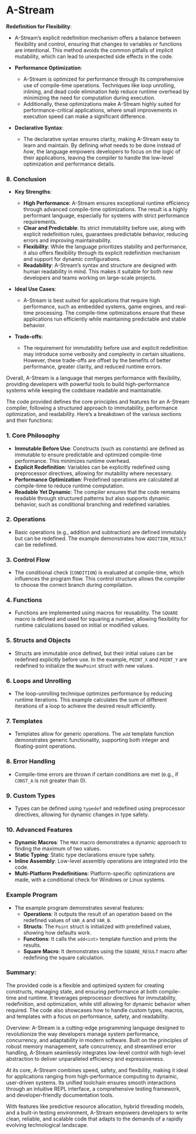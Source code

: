 # A-Stream

**Redefinition for Flexibility**:
   - A-Stream’s explicit redefinition mechanism offers a balance between flexibility and control, ensuring that changes to variables or functions are intentional. This method avoids the common pitfalls of implicit mutability, which can lead to unexpected side effects in the code.

   - **Performance Optimization**:
     - A-Stream is optimized for performance through its comprehensive use of compile-time operations. Techniques like loop unrolling, inlining, and dead code elimination help reduce runtime overhead by minimizing the need for computation during execution.
     - Additionally, these optimizations make A-Stream highly suited for performance-critical applications, where small improvements in execution speed can make a significant difference.

   - **Declarative Syntax**:
     - The declarative syntax ensures clarity, making A-Stream easy to learn and maintain. By defining *what* needs to be done instead of *how*, the language empowers developers to focus on the logic of their applications, leaving the compiler to handle the low-level optimization and performance details.

### 8. **Conclusion**

   - **Key Strengths**:
     - **High Performance**: A-Stream ensures exceptional runtime efficiency through advanced compile-time optimizations. The result is a highly performant language, especially for systems with strict performance requirements.
     - **Clear and Predictable**: Its strict immutability before use, along with explicit redefinition rules, guarantees predictable behavior, reducing errors and improving maintainability.
     - **Flexibility**: While the language prioritizes stability and performance, it also offers flexibility through its explicit redefinition mechanism and support for dynamic configurations.
     - **Readability**: A-Stream’s syntax and structure are designed with human readability in mind. This makes it suitable for both new developers and teams working on large-scale projects.

   - **Ideal Use Cases**:
     - A-Stream is best suited for applications that require high performance, such as embedded systems, game engines, and real-time processing. The compile-time optimizations ensure that these applications run efficiently while maintaining predictable and stable behavior.

   - **Trade-offs**:
     - The requirement for immutability before use and explicit redefinition may introduce some verbosity and complexity in certain situations. However, these trade-offs are offset by the benefits of better performance, greater clarity, and reduced runtime errors.

Overall, A-Stream is a language that merges performance with flexibility, providing developers with powerful tools to build high-performance systems while keeping the codebase readable and maintainable.

The code provided defines the core principles and features for an A-Stream compiler, following a structured approach to immutability, performance optimization, and readability. Here’s a breakdown of the various sections and their functions:

### 1. Core Philosophy
- **Immutable Before Use**: Constructs (such as constants) are defined as immutable to ensure predictable and optimized compile-time performance. This minimizes runtime overhead.
- **Explicit Redefinition**: Variables can be explicitly redefined using preprocessor directives, allowing for mutability where necessary.
- **Performance Optimization**: Predefined operations are calculated at compile-time to reduce runtime computation.
- **Readable Yet Dynamic**: The compiler ensures that the code remains readable through structured patterns but also supports dynamic behavior, such as conditional branching and redefined variables.

### 2. Operations
- Basic operations (e.g., addition and subtraction) are defined immutably but can be redefined. The example demonstrates how `ADDITION_RESULT` can be redefined.

### 3. Control Flow
- The conditional check (`CONDITION`) is evaluated at compile-time, which influences the program flow. This control structure allows the compiler to choose the correct branch during compilation.

### 4. Functions
- Functions are implemented using macros for reusability. The `SQUARE` macro is defined and used for squaring a number, allowing flexibility for runtime calculations based on initial or modified values.

### 5. Structs and Objects
- Structs are immutable once defined, but their initial values can be redefined explicitly before use. In the example, `POINT_X` and `POINT_Y` are redefined to initialize the `NewPoint` struct with new values.

### 6. Loops and Unrolling
- The loop-unrolling technique optimizes performance by reducing runtime iterations. This example calculates the sum of different iterations of a loop to achieve the desired result efficiently.

### 7. Templates
- Templates allow for generic operations. The `add` template function demonstrates generic functionality, supporting both integer and floating-point operations.

### 8. Error Handling
- Compile-time errors are thrown if certain conditions are met (e.g., if `CONST_A` is not greater than 0).

### 9. Custom Types
- Types can be defined using `typedef` and redefined using preprocessor directives, allowing for dynamic changes in type safety.

### 10. Advanced Features
- **Dynamic Macros**: The `MAX` macro demonstrates a dynamic approach to finding the maximum of two values.
- **Static Typing**: Static type declarations ensure type safety.
- **Inline Assembly**: Low-level assembly operations are integrated into the code.
- **Multi-Platform Predefinitions**: Platform-specific optimizations are made, with a conditional check for Windows or Linux systems.

### Example Program
- The example program demonstrates several features:
  - **Operations**: It outputs the result of an operation based on the redefined values of `VAR_A` and `VAR_B`.
  - **Structs**: The `Point` struct is initialized with predefined values, showing how defaults work.
  - **Functions**: It calls the `add<int>` template function and prints the results.
  - **Square Macro**: It demonstrates using the `SQUARE_RESULT` macro after redefining the square calculation.

### Summary:
The provided code is a flexible and optimized system for creating constructs, managing state, and ensuring performance at both compile-time and runtime. It leverages preprocessor directives for immutability, redefinition, and optimization, while still allowing for dynamic behavior when required. The code also showcases how to handle custom types, macros, and templates with a focus on performance, safety, and readability.

Overview:
A-Stream is a cutting-edge programming language designed to revolutionize the way developers manage system performance, concurrency, and adaptability in modern software. Built on the principles of robust memory management, safe concurrency, and streamlined error handling, A-Stream seamlessly integrates low-level control with high-level abstraction to deliver unparalleled efficiency and expressiveness.

At its core, A-Stream combines speed, safety, and flexibility, making it ideal for applications ranging from high-performance computing to dynamic, user-driven systems. Its unified toolchain ensures smooth interactions through an intuitive REPL interface, a comprehensive testing framework, and developer-friendly documentation tools.

With features like predictive resource allocation, hybrid threading models, and a built-in testing environment, A-Stream empowers developers to write clean, reliable, and scalable code that adapts to the demands of a rapidly evolving technological landscape.
